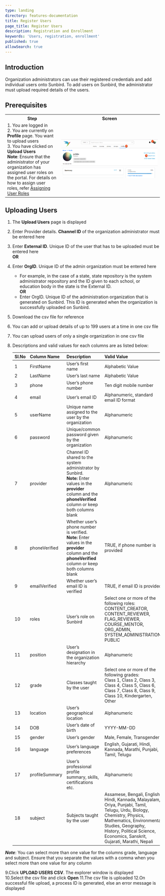 ```yaml
---
type: landing
directory: features-documentation
title: Register Users
page_title: Register Users
description: Registration and Enrollment
keywords: 'Users, registration, enrollment'
published: true
allowSearch: true
---
```

## Introduction

Organization administrators can use their registered credentials and add individual users onto Sunbird. To add users on Sunbird, the administrator must upload required details of the users.

## Prerequisites
<table>
  <tr>
    <th style="width:35%;">Step</th>
    <th style="width:65%;">Screen</th>
  </tr>
  <tr>
    <td>1. You are logged in <br>2. You are currently on <strong>Profile</strong> page. You want to upload users <br>3. You have clicked on <b>Upload Users</b> <br><b>Note</b>: Ensure that the administrator of your organization has assigned user roles on the portal. For details on how to assign user roles, refer <a href="http://www.sunbird.org/features-documentation/admin_assigning_users" target="_blank">Assigning User Roles</a>
      </td>
      <td><img src="pages/features-documentation/images/upldusr_prereqsite.png"></td>
  </tr>
    </table>

## Uploading Users

1. The **Upload Users** page is displayed 
2. Enter Provider details. **Channel ID** of the organization administrator must be entered here
3. Enter **External ID**. Unique ID of the user that has to be uploaded must be entered here <br /> **OR**
4. Enter **OrgID**. Unique ID of the admin organization must be entered here
    
     - For example, in the case of a state, state repository is the system administrator repository and the ID given to each school, or education body in the state is the External ID. <br /> **OR**
      - Enter OrgID. Unique ID of the administration organization that is generated on Sunbird. This ID is generated when the organization is successfully uploaded on Sunbird.

5. Download the csv file for reference
6. You can add or upload details of up to 199 users at a time in one csv file
7. You can upload users of only a single organization in one csv file
8. Descriptions and valid values for each columns are as listed below:

   Sl.No |Column Name  |Description  |Valid Value  |Field Type 
   ------|-------------|-------------|-------------|-----------
   1 |FirstName  |User’s first name  |Alphabetic Value |Mandatory  
   2 |LastName |User’s last name |Alphabetic Value  |Optional 
   3 |phone  |User’s phone number  |Ten digit mobile number   |Optional 
   4 |email  |User’s email ID  |Alphanumeric, standard email ID format |Mandatory
   5 |userName |Unique name assigned to the user by the organization |Alphanumeric |Mandatory
   6 |password |Unique/common password given by the organization  |Alphanumeric |Optional
   7 |provider |Channel ID shared to the system administrator by Sunbird. <br>**Note:** Enter values in the **provider** column and the **phoneVerified** column or keep both columns blank  |Alphanumeric  |Conditional
   8 |phoneVerified  |Whether user’s phone number is verified. <br>**Note:** Enter values in the **provider** column and the **phoneVerified** column or keep both columns blank  |TRUE, if phone number is provided  |Conditional
   9 |emailVerified  |Whether user’s email ID is verified  |TRUE, if email ID is provided |Optional
   10  |roles  |User’s role on Sunbird |Select one or more of the following roles: <br>CONTENT_CREATOR, CONTENT_REVIEWER, FLAG_REVIEWER, COURSE_MENTOR, ORG_ADMIN, SYSTEM_ADMINISTRATION, PUBLIC  |Optional
   11  |position  |User’s designation in the organization hierarchy |Alphanumeric |Optional 
   12  |grade  |Classes taught by the user |Select one or more of the following grades: <br>Class 1, Class 2, Class 3, Class 4, Class 5, Class 6, Class 7, Class 8, Class 9, Class 10, Kindergarten, Other  |Optional
   13  |location |User’s geographical location |Alphanumeric |Optional |
   14  |DOB  |User’s date of birth |YYYY-MM-DD  |Optional
   15  |gender |User’s gender  |Male, Female, Transgender |Optional
   16  |language |User’s language preferences  |English, Gujarati, Hindi, Kannada, Marathi, Punjabi, Tamil, Telugu  |Optional
   17  |profileSummary |User’s professional profile summary, skills, certifications etc. |Alphanumeric |Optional 
   18  |subject  |Subjects taught by the user |Assamese, Bengali, English, Hindi, Kannada, Malayalam, Oriya, Punjabi, Tamil, Telugu, Urdu, Biology, Chemistry, Physics, Mathematics, Environmental Studies, Geography, History, Political Science, Economics, Sanskrit, Gujarati, Marathi, Nepali |Optional

***Note***: 
   You can select more than one value for the columns grade, language and subject. Ensure that you separate the values with a comma when you select more than one value for any column

9.Click **UPLOAD USERS CSV**. The explorer window is displayed<br>
10.Select the csv file and click **Open**
11.The csv file is uploaded
12.On successful file upload, a process ID is generated, else an error message is displayed
